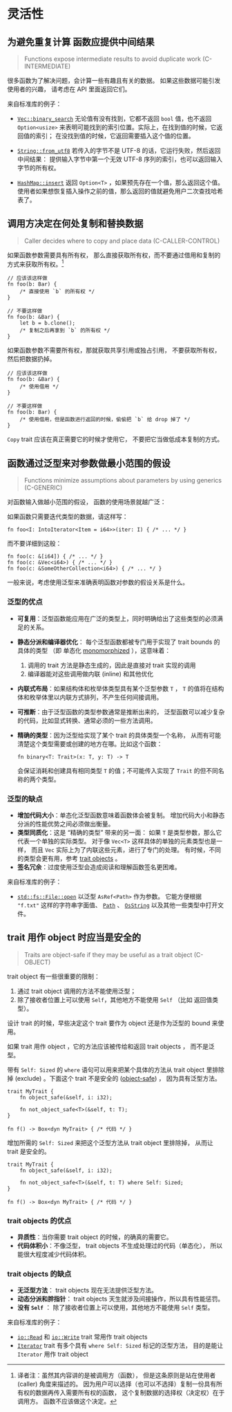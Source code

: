 # 灵活性


<a id="c-intermediate"></a>
## 为避免重复计算 函数应提供中间结果 

> Functions expose intermediate results to avoid duplicate work (C-INTERMEDIATE)

很多函数为了解决问题，会计算一些有趣且有关的数据。
如果这些数据可能引发使用者的兴趣，
请考虑在 API 里面返回它们。

来自标准库的例子：

- [`Vec::binary_search`] 
  无论值有没有找到，它都不返回 `bool` 值，也不返回 `Option<usize>` 
  来表明可能找到的索引位置。实际上，在找到值的时候，它返回值的索引；
  在没找到值的时候，它返回需要插入这个值的位置。

- [`String::from_utf8`] 
  若传入的字节不是 UTF-8 的话，它运行失败，然后返回中间结果：
  提供输入字节中第一个无效 UTF-8 序列的索引，也可以返回输入字节的所有权。

- [`HashMap::insert`] 
  返回 `Option<T>` ，如果预先存在一个值，那么返回这个值。
  使用者如果想恢复插入操作之前的值，那么返回的值就避免用户二次查找哈希表了。

[`Vec::binary_search`]: https://doc.rust-lang.org/std/vec/struct.Vec.html#method.binary_search
[`String::from_utf8`]: https://doc.rust-lang.org/std/string/struct.String.html#method.from_utf8
[`HashMap::insert`]: https://doc.rust-lang.org/stable/std/collections/struct.HashMap.html#method.insert


<a id="c-caller-control"></a>
## 调用方决定在何处复制和替换数据  

> Caller decides where to copy and place data (C-CALLER-CONTROL)

如果函数参数需要具有所有权，
那么直接获取所有权，而不要通过借用和复制的方式来获取所有权。[^C-CALLER-CONTROL]

```rust,ignored
// 应该该这样做
fn foo(b: Bar) {
    /* 直接使用 `b` 的所有权 */
}

// 不要这样做
fn foo(b: &Bar) {
    let b = b.clone();
    /* 复制之后再拿到 `b` 的所有权 */
}
```

如果函数参数不需要所有权，那就获取共享引用或独占引用，
不要获取所有权，然后把数据扔掉。

```rust,ignored
// 应该该这样做
fn foo(b: &Bar) {
    /* 使用借用 */
}

// 不要这样做
fn foo(b: Bar) {
    /* 使用借用，但是函数进行返回的时候，偷偷把 `b` 给 drop 掉了 */
}
```
`Copy` trait 应该在真正需要它的时候才使用它，
不要把它当做低成本复制的方式。

[^C-CALLER-CONTROL]: 译者注：虽然其内容讲的是被调用方（函数），
但是这条原则是站在使用者 (caller) 角度来描述的。
因为用户可以选择（也可以不选择）复制一份具有所有权的数据再传入需要所有权的函数，
这个复制数据的选择权（决定权）在于调用方。
函数不应该做这个决定。

<a id="c-generic"></a>
## 函数通过泛型来对参数做最小范围的假设 

> Functions minimize assumptions about parameters by using generics (C-GENERIC)

对函数输入做越小范围的假设，
函数的使用场景就越广泛：

如果函数只需要迭代类型的数据，请这样写：

```rust,ignored
fn foo<I: IntoIterator<Item = i64>>(iter: I) { /* ... */ }
```

而不要详细到这般：

```rust,ignored
fn foo(c: &[i64]) { /* ... */ }
fn foo(c: &Vec<i64>) { /* ... */ }
fn foo(c: &SomeOtherCollection<i64>) { /* ... */ }
```

一般来说，考虑使用泛型来准确表明函数对参数的假设关系是什么。

### 泛型的优点

* **可复用**：泛型函数能应用在广泛的类型上，同时明确给出了这些类型的必须满足的关系。
* **静态分派和编译器优化**：
  每个泛型函数都被专门用于实现了 trait bounds 的具体的类型 
  （即 单态化 [monomorphized] ），这意味着：
   1. 调用的 trait 方法是静态生成的，因此是直接对 trait 实现的调用
   2. 编译器能对这些调用做内联 (inline) 和其他优化
* **内联式布局**：如果结构体和枚举体类型具有某个泛型参数 `T` ，
  `T` 的值将在结构体和枚举体里以内联方式排列，不产生任何间接调用。
* **可推断**：由于泛型函数的类型参数通常是推断出来的，
  泛型函数可以减少复杂的代码，比如显式转换、通常必须的一些方法调用。
* **精确的类型**：因为泛型给实现了某个 trait 的具体类型一个名称，
  从而有可能清楚这个类型需要或创建的地方在哪。比如这个函数：

  ```rust,ignored
  fn binary<T: Trait>(x: T, y: T) -> T
  ```

  会保证消耗和创建具有相同类型 `T` 的值；不可能传入实现了 `Trait` 
  的但不同名称的两个类型。

[monomorphized]: https://doc.rust-lang.org/book/ch10-01-syntax.html#performance-of-code-using-generics

### 泛型的缺点

* **增加代码大小**：单态化泛型函数意味着函数体会被复制。
  增加代码大小和静态分派的性能优势之间必须做出衡量。
* **类型同质化**：这是 “精确的类型” 带来的另一面：
  如果 `T` 是类型参数，那么它代表一个单独的实际类型。
  对于像 `Vec<T>` 这样具体的单独的元素类型也是一样，
  而且 `Vec` 实际上为了内联这些元素，进行了专门的处理。
  有时候，不同的类型会更有用，参考 [trait objects][C-OBJECT] 。
* **签名冗余**：过度使用泛型会造成阅读和理解函数签名更困难。

[C-OBJECT]: #c-object

来自标准库的例子：

- [`std::fs::File::open`] 以泛型 `AsRef<Path>` 作为参数。
  它能方便根据 `"f.txt"` 这样的字符串字面值、 [`Path`] 、 [`OsString`] 
  以及其他一些类型中打开文件。

[`std::fs::File::open`]: https://doc.rust-lang.org/std/fs/struct.File.html#method.open
[`Path`]: https://doc.rust-lang.org/std/path/struct.Path.html
[`OsString`]: https://doc.rust-lang.org/std/ffi/struct.OsString.html


<a id="c-object"></a>
## trait 用作 object 时应当是安全的 

> Traits are object-safe if they may be useful as a trait object (C-OBJECT)

trait object 有一些很重要的限制：
1. 通过 trait object 调用的方法不能使用泛型；
2. 除了接收者位置上可以使用 `Self`，其他地方不能使用 `Self` （比如 返回值类型）。

设计 trait 的时候，早些决定这个 trait 要作为 object 还是作为泛型的 bound 来使用。

如果 trait 用作 object ，它的方法应该被传给和返回 trait objects ，
而不是泛型。

带有 `Self: Sized` 的 `where` 语句可以用来把某个具体的方法从 trait object 
里排除掉 (exclude) 。下面这个 trait 不是安全的 ([object-safe]) ，
因为具有泛型方法。

```rust,ignored
trait MyTrait {
    fn object_safe(&self, i: i32);

    fn not_object_safe<T>(&self, t: T);
}

fn f() -> Box<dyn MyTrait> { /* 代码 */ }
```

增加所需的 `Self: Sized` 来把这个泛型方法从 trait object 里排除掉，
从而让 trait 是安全的。

```rust,ignored
trait MyTrait {
    fn object_safe(&self, i: i32);

    fn not_object_safe<T>(&self, t: T) where Self: Sized;
}

fn f() -> Box<dyn MyTrait> { /* 代码 */ }
```

### trait objects 的优点

* **异质性**：当你需要 trait object 的时候，的确真的需要它。
* **代码体积小**：不像泛型， trait objects 不生成处理过的代码（单态化），
  所以能很大程度减少代码体积。

### trait objects 的缺点

* **无泛型方法**： trait objects 现在无法提供泛型方法。
* **动态分派和胖指针**： trait objects 天生就涉及间接操作，所以具有性能惩罚。
* **没有 `Self`** ： 除了接收者位置上可以使用，其他地方不能使用 `Self` 类型。

来自标准库的例子：

- [`io::Read`] 和 [`io::Write`] trait 常用作 trait objects
- [`Iterator`] trait 有多个具有 `where Self: Sized` 标记的泛型方法，
  目的是能让 `Iterator` 用作 trait object

[`io::Read`]: https://doc.rust-lang.org/std/io/trait.Read.html
[`io::Write`]: https://doc.rust-lang.org/std/io/trait.Write.html
[`Iterator`]: https://doc.rust-lang.org/std/iter/trait.Iterator.html

[object-safe]: https://doc.rust-lang.org/nightly/reference/items/traits.html#object-safety
